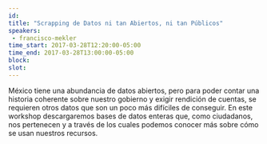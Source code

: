 ```yaml
---
id: 
title: "Scrapping de Datos ni tan Abiertos, ni tan Públicos"
speakers:
 - francisco-mekler
time_start: 2017-03-28T12:20:00-05:00
time_end: 2017-03-28T13:00:00-05:00
block: 
slot: 
---
```


México tiene una abundancia de datos abiertos, pero para poder contar una historia coherente sobre nuestro gobierno y exigir rendición de cuentas, se requieren otros datos que son un poco más difíciles de conseguir. En este workshop descargaremos bases de datos enteras que, como ciudadanos, nos pertenecen y a través de los cuales podemos conocer más sobre cómo se usan nuestros recursos.